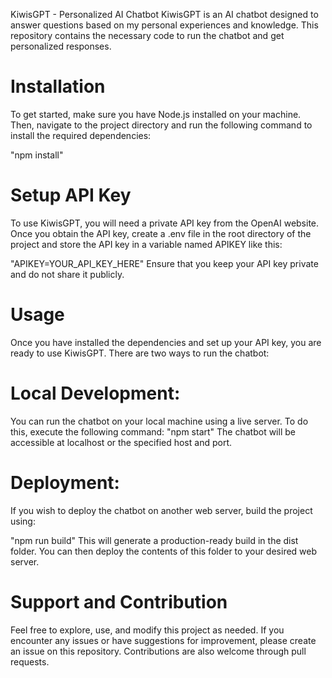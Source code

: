 KiwisGPT - Personalized AI Chatbot
KiwisGPT is an AI chatbot designed to answer questions based on my personal experiences and knowledge. This repository contains the necessary code to run the chatbot and get personalized responses.

# Installation
To get started, make sure you have Node.js installed on your machine. Then, navigate to the project directory and run the following command to install the required dependencies:

"npm install"

# Setup API Key
To use KiwisGPT, you will need a private API key from the OpenAI website. Once you obtain the API key, create a .env file in the root directory of the project and store the API key in a variable named APIKEY like this:

"APIKEY=YOUR_API_KEY_HERE"
Ensure that you keep your API key private and do not share it publicly.

# Usage
Once you have installed the dependencies and set up your API key, you are ready to use KiwisGPT. There are two ways to run the chatbot:

# Local Development:
You can run the chatbot on your local machine using a live server. To do this, execute the following command:
"npm start"
The chatbot will be accessible at localhost or the specified host and port.

# Deployment:
If you wish to deploy the chatbot on another web server, build the project using:

"npm run build"
This will generate a production-ready build in the dist folder. You can then deploy the contents of this folder to your desired web server.

# Support and Contribution
Feel free to explore, use, and modify this project as needed. If you encounter any issues or have suggestions for improvement, please create an issue on this repository. Contributions are also welcome through pull requests.
